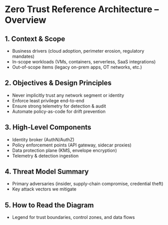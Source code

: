 # Zero Trust Reference Architecture – Overview

## 1. Context & Scope
- Business drivers (cloud adoption, perimeter erosion, regulatory mandates)
- In-scope workloads (VMs, containers, serverless, SaaS integrations)
- Out-of-scope items (legacy on-prem apps, OT networks, etc.)

## 2. Objectives & Design Principles
- Never implicitly trust any network segment or identity
- Enforce least privilege end-to-end
- Ensure strong telemetry for detection & audit
- Automate policy-as-code for drift prevention

## 3. High-Level Components
- Identity broker (AuthN/AuthZ)
- Policy enforcement points (API gateway, sidecar proxies)
- Data protection plane (KMS, envelope encryption)
- Telemetry & detection ingestion

## 4. Threat Model Summary
- Primary adversaries (insider, supply-chain compromise, credential theft)
- Key attack vectors we mitigate

## 5. How to Read the Diagram
- Legend for trust boundaries, control zones, and data flows